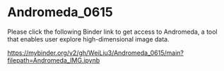 # Andromeda_0615

Please click the following Binder link to get access to Andromeda, a tool that enables user explore high-dimensional image data.

https://mybinder.org/v2/gh/WeiLiu3/Andromeda_0615/main?filepath=Andromeda_IMG.ipynb


